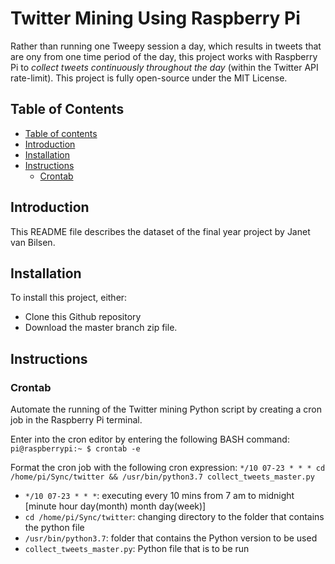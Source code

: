 # Twitter Mining Using Raspberry Pi
Rather than running one Tweepy session a day, which results in tweets that are ony from one time period of the day, this project works with Raspberry Pi to _collect tweets continuously throughout the day_ (within the Twitter API rate-limit). This project is fully open-source under the MIT License.

## Table of Contents ##
<!--ts-->
   * [Table of contents](#table-of-contents)
   * [Introduction](#introduction)
   * [Installation](#installation)
   * [Instructions](#instructions)
      * [Crontab](#crontab)
<!--te-->

## Introduction ##
This README file describes the dataset of the final year project by Janet van Bilsen.  

## Installation ##
To install this project, either:
* Clone this Github repository 
* Download the master branch zip file.


## Instructions ##

### Crontab ###
Automate the running of the Twitter mining Python script by creating a cron job in the Raspberry Pi terminal.  

Enter into the cron editor by entering the following BASH command:
`pi@raspberrypi:~ $ crontab -e`
 
Format the cron job with the following cron expression: 
`*/10 07-23 * * * cd /home/pi/Sync/twitter && /usr/bin/python3.7 collect_tweets_master.py`  
* `*/10 07-23 * * *`: executing every 10 mins from 7 am to midnight [minute hour day(month) month day(week)]
* `cd /home/pi/Sync/twitter`: changing directory to the folder that contains the python file
* `/usr/bin/python3.7`: folder that contains the Python version to be used
* `collect_tweets_master.py`: Python file that is to be run
